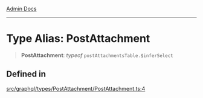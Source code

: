[Admin Docs](/)

***

# Type Alias: PostAttachment

> **PostAttachment**: *typeof* `postAttachmentsTable.$inferSelect`

## Defined in

[src/graphql/types/PostAttachment/PostAttachment.ts:4](https://github.com/NishantSinghhhhh/talawa-api/blob/ff0f1d6ae21d3428519b64e42fe3bfdff573cb6e/src/graphql/types/PostAttachment/PostAttachment.ts#L4)
